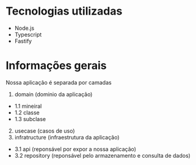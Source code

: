 # Tecnologias utilizadas

- Node.js
- Typescript
- Fastify

# Informações gerais

Nossa aplicação é separada por camadas

1. domain (dominio da aplicação)

- 1.1 mineiral
- 1.2 classe
- 1.3 subclase

2. usecase (casos de uso)
3. infratructure (infraestrutura da aplicação)

- 3.1 api (reponsável por expor a nossa aplicação)
- 3.2 repository (reponsável pelo armazenamento e consulta de dados)
